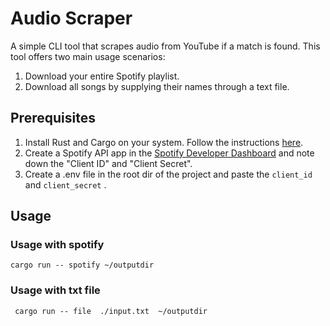 # Audio Scraper

A simple CLI tool that scrapes audio from YouTube if a match is found. This tool offers two main usage scenarios:

1. Download your entire Spotify playlist.
2. Download all songs by supplying their names through a text file.

## Prerequisites

1. Install Rust and Cargo on your system. Follow the instructions [here](https://doc.rust-lang.org/cargo/getting-started/installation.html).
2. Create a Spotify API app in the [Spotify Developer Dashboard](https://developer.spotify.com) and note down the "Client ID" and "Client Secret".
3. Create a .env file in the root dir of the project and paste the ``client_id`` and ``client_secret`` .

## Usage

### Usage with spotify
``` cargo run -- spotify ~/outputdir ```

### Usage with txt file 
``` cargo run -- file  ./input.txt  ~/outputdir```


